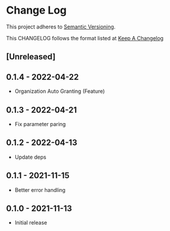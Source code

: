 # Change Log

This project adheres to [Semantic Versioning](http://semver.org/).

This CHANGELOG follows the format listed at [Keep A Changelog](http://keepachangelog.com/)

## [Unreleased]

## 0.1.4 - 2022-04-22

- Organization Auto Granting (Feature)

## 0.1.3 - 2022-04-21

- Fix parameter paring

## 0.1.2 - 2022-04-13

- Update deps

## 0.1.1 - 2021-11-15

- Better error handling

## 0.1.0 - 2021-11-13

- Initial release
